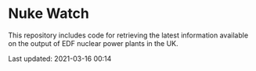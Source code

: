 # Nuke Watch

This repository includes code for retrieving the latest information available on the output of EDF nuclear power plants in the UK.

Last updated: 2021-03-16 00:14